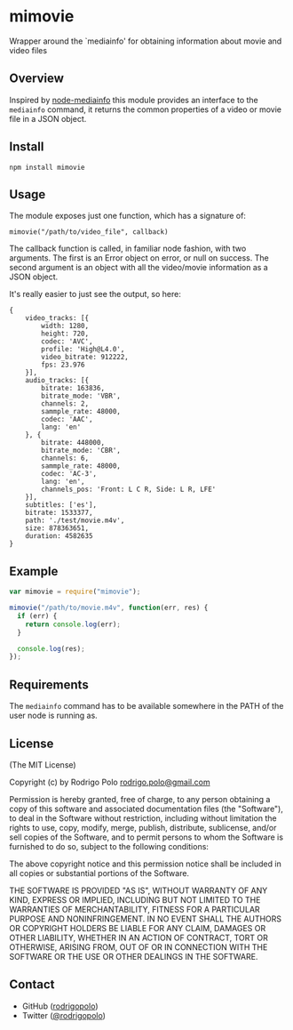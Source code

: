 mimovie
=======

Wrapper around the `mediainfo' for obtaining information about movie and video files

Overview
--------

Inspired by [node-mediainfo](https://github.com/deoxxa/node-mediainfo) this module provides an interface to the `mediainfo` command, it returns the common properties of a video or movie file in a JSON object.

Install
--------

```
npm install mimovie
```

Usage
-----

The module exposes just one function, which has a signature of:

`mimovie("/path/to/video_file", callback)`

The callback function is called, in familiar node fashion, with two arguments.
The first is an Error object on error, or null on success. The second argument is an object with all the video/movie information as a JSON object.

It's really easier to just see the output, so here:

```
{
	video_tracks: [{
		width: 1280,
		height: 720,
		codec: 'AVC',
		profile: 'High@L4.0',
		video_bitrate: 912222,
		fps: 23.976
	}],
	audio_tracks: [{
		bitrate: 163836,
		bitrate_mode: 'VBR',
		channels: 2,
		sammple_rate: 48000,
		codec: 'AAC',
		lang: 'en'
	}, {
		bitrate: 448000,
		bitrate_mode: 'CBR',
		channels: 6,
		sammple_rate: 48000,
		codec: 'AC-3',
		lang: 'en',
		channels_pos: 'Front: L C R, Side: L R, LFE'
	}],
	subtitles: ['es'],
	bitrate: 1533377,
	path: './test/movie.m4v',
	size: 878363651,
	duration: 4582635
}
```

Example
-------

```javascript
var mimovie = require("mimovie");

mimovie("/path/to/movie.m4v", function(err, res) {
  if (err) {
    return console.log(err);
  }

  console.log(res);
});
```

Requirements
------------

The `mediainfo` command has to be available somewhere in the PATH of the user node is running as.

License
-------

(The MIT License)

Copyright (c) by Rodrigo Polo <rodrigo.polo@gmail.com>

Permission is hereby granted, free of charge, to any person obtaining a copy
of this software and associated documentation files (the "Software"), to deal
in the Software without restriction, including without limitation the rights
to use, copy, modify, merge, publish, distribute, sublicense, and/or sell
copies of the Software, and to permit persons to whom the Software is
furnished to do so, subject to the following conditions:

The above copyright notice and this permission notice shall be included in
all copies or substantial portions of the Software.

THE SOFTWARE IS PROVIDED "AS IS", WITHOUT WARRANTY OF ANY KIND, EXPRESS OR
IMPLIED, INCLUDING BUT NOT LIMITED TO THE WARRANTIES OF MERCHANTABILITY,
FITNESS FOR A PARTICULAR PURPOSE AND NONINFRINGEMENT. IN NO EVENT SHALL THE
AUTHORS OR COPYRIGHT HOLDERS BE LIABLE FOR ANY CLAIM, DAMAGES OR OTHER
LIABILITY, WHETHER IN AN ACTION OF CONTRACT, TORT OR OTHERWISE, ARISING FROM,
OUT OF OR IN CONNECTION WITH THE SOFTWARE OR THE USE OR OTHER DEALINGS IN
THE SOFTWARE.

Contact
-------

* GitHub ([rodrigopolo](http://github.com/rodrigopolo/))
* Twitter ([@rodrigopolo](http://twitter.com/rodrigopolo))
